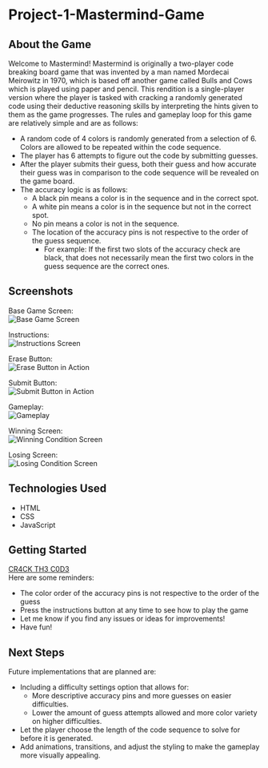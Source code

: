 # Project-1-Mastermind-Game

## About the Game

Welcome to Mastermind! Mastermind is originally a two-player code breaking board game that was invented by a man named Mordecai Meirowitz in 1970, which is based off another game called Bulls and Cows which is played using paper and pencil. This rendition is a single-player version where the player is tasked with cracking a randomly generated code using their deductive reasoning skills by interpreting the hints given to them as the game progresses. The rules and gameplay loop for this game are relatively simple and are as follows:

* A random code of 4 colors is randomly generated from a selection of 6. Colors are allowed to be repeated within the code sequence.
* The player has 6 attempts to figure out the code by submitting guesses.
* After the player submits their guess, both their guess and how accurate their guess was in comparison to the code sequence will be revealed on the game board.
* The accuracy logic is as follows:
  * A black pin means a color is in the sequence and in the correct spot.
  * A white pin means a color is in the sequence but not in the correct spot.
  * No pin means a color is not in the sequence.
  * The location of the accuracy pins is not respective to the order of the guess sequence.
    * For example: If the first two slots of the accuracy check are black, that does not necessarily mean the first two colors in the guess sequence are the correct ones.

## Screenshots

Base Game Screen:\
![Base Game Screen](./Images/Base_Game_Screen.png)

Instructions:\
![Instructions Screen](./Images/Instructions.png)

Erase Button:\
![Erase Button in Action](./Images/Erase_Button.gif)

Submit Button:\
![Submit Button in Action](./Images/Submit_Button.gif)

Gameplay:\
![Gameplay](./Images/Gameplay_And_Accuracy.png)

Winning Screen:\
![Winning Condition Screen](./Images/Win_Screen.png)

Losing Screen:\
![Losing Condition Screen](./Images/Lose_Screen.png)

## Technologies Used

* HTML
* CSS
* JavaScript

## Getting Started
<a href="https://vachhaniparth96.github.io/Project-1-Mastermind-Game/">CR4CK TH3 C0D3</a>\
Here are some reminders:
* The color order of the accuracy pins is not respective to the order of the guess
* Press the instructions button at any time to see how to play the game
* Let me know if you find any issues or ideas for improvements!
* Have fun!

## Next Steps

Future implementations that are planned are:

* Including a difficulty settings option that allows for:  
  * More descriptive accuracy pins and more guesses on easier difficulties.
  * Lower the amount of guess attempts allowed and more color variety on higher difficulties.
* Let the player choose the length of the code sequence to solve for before it is generated.
* Add animations, transitions, and adjust the styling to make the gameplay more visually appealing.

